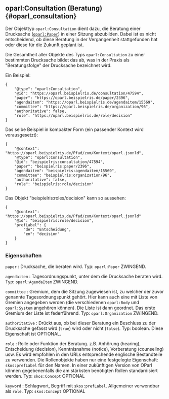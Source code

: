 oparl:Consultation (Beratung)  {#oparl_consultation}
----------------------------

Der Objekttyp `oparl:Consultation` dient dazu, die Beratung einer Drucksache
([`oparl:Paper`](#oparl_paper)) in einer Sitzung abzubilden. Dabei ist es nicht entscheidend,
ob diese Beratung in der Vergangenheit stattgefunden hat oder diese für die
Zukunft geplant ist.

Die Gesamtheit aller Objekte des Typs `oparl:Consultation` zu einer bestimmten
Drucksache bildet das ab, was in der Praxis als "Beratungsfolge" der Drucksache
bezeichnet wird.

Ein Beispiel:

~~~~~  {#consultation_ex1 .json}
{
    "@type": "oparl:Consultation",
    "@id": "https://oparl.beispielris.de/consultation/47594",
    "paper": "https://oparl.beispielris.de/paper/2396",
    "agendaitem": "https://oparl.beispielris.de/agendaitem/15569",
    "committee": "https://oparl.beispielris.de/organization/96",
    "authoritative": false,
    "role": "https://oparl.beispielris.de/role/decision"
}
~~~~~

Das selbe Beispiel in kompakter Form (ein passender Kontext wird vorausgesetzt):

~~~~~  {#consultation_ex2 .json}
{
    "@context": "https://oparl.beispielris.de/Pfad/zum/Kontext/oparl.jsonld",
    "@type": "oparl:Consultation",
    "@id": "beispielris:consultation/47594",
    "paper": "beispielris:paper/2396",
    "agendaitem": "beispielris:agendaitem/15569",
    "committee": "beispielris:organization/96",
    "authoritative": false,
    "role": "beispielris:role/decision"
}
~~~~~

Das Objekt "beispielris:roles/decision" kann so aussehen:

~~~~~  {#role_ex1 .json}
{
    "@context": "https://oparl.beispielris.de/Pfad/zum/Kontext/oparl.jsonld"
    "@id": "beispielris:role/decision",
    "prefLabel": {
        "de": "Entscheidung",
        "en": "decision"
    }
}
~~~~~


### Eigenschaften ###

`paper`
:   Drucksache, die beraten wird.
    Typ: `oparl:Paper`
    ZWINGEND.

`agendaitem`
:   Tagesordnungspunkt, unter dem die Drucksache beraten wird.
    Typ: `oparl:AgendaItem`
    ZWINGEND.

`committee`
:   Gremium, dem die Sitzung zugewiesen ist, zu welcher der zuvor genannte Tagesordnungspunkt gehört.
    Hier kann auch eine mit Liste von Gremien angegeben werden (die verschiedenen `oparl:Body` und `oparl:System`
    angehören können).
    Die Liste ist dann geordnet.
    Das erste Gremium der Liste ist federführend.
    Typ: `oparl:Organization`
    ZWINGEND.

`authoritative`
:   Drückt aus, ob bei dieser Beratung ein Beschluss zu der Drucksache gefasst 
    wird (`true`) wird oder nicht (`false`).
    Typ: boolean.
    Diese Eigenschaft ist OPTIONAL.

`role`
:   Rolle oder Funktion der Beratung. z.B. Anhörung (hearing), Entscheidung (decision), 
    Kenntnisnahme (notice), Vorberatung (counseling) usw. Es wird empfohlen in den URLs entsprechende englische
    Bestandteile zu verwenden. Die Rollenobjekte haben nur eine festgelegte Eigenschaft: `skos:prefLabel` für den Namen.
    In einer zukünftigen Version von OParl können gegebenenfalls die am stärksten benötigten Rollen
    standardisiert werden.
    Typ: `skos:Concept`
    OPTIONAL

`keyword`
:   Schlagwort, Begriff mit `skos:prefLabel`. Allgemeiner verwendbar als `role`.
    Typ: `skos:Concept`
    OPTIONAL
